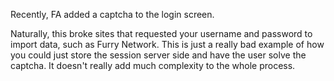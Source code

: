 Recently, FA added a captcha to the login screen.

Naturally, this broke sites that requested your username and password to
import data, such as Furry Network. This is just a really bad example of
how you could just store the session server side and have the user solve
the captcha. It doesn't really add much complexity to the whole process.
